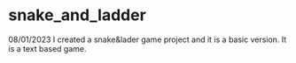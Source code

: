 # snake_and_ladder

08/01/2023
I created a snake&lader game project and it is a basic version. It is a text based game.
